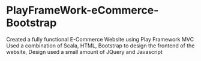 # PlayFrameWork-eCommerce-Bootstrap
Created a fully functional E-Commerce Website using Play Framework MVC
Used a combination of Scala, HTML, Bootstrap to design the frontend of the website, Design used a small amount of JQuery and Javascript
